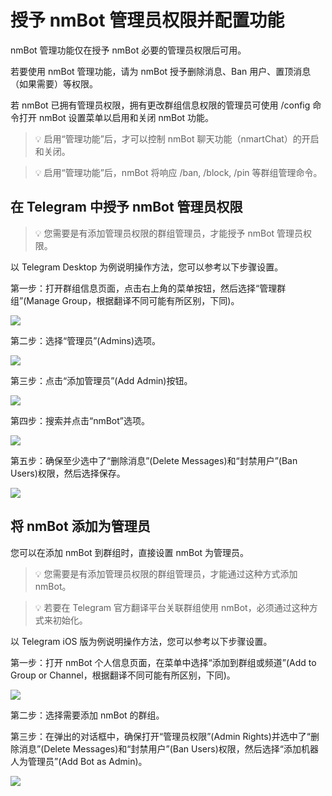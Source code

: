 # 授予 nmBot 管理员权限并配置功能

nmBot 管理功能仅在授予 nmBot 必要的管理员权限后可用。  

若要使用 nmBot 管理功能，请为 nmBot 授予删除消息、Ban 用户、置顶消息（如果需要）等权限。  

若 nmBot 已拥有管理员权限，拥有更改群组信息权限的管理员可使用 /config 命令打开 nmBot 设置菜单以启用和关闭 nmBot 功能。  

>💡 启用“管理功能”后，才可以控制 nmBot 聊天功能（nmartChat）的开启和关闭。  

>💡 启用“管理功能”后，nmBot 将响应 /ban, /block, /pin 等群组管理命令。

## 在 Telegram 中授予 nmBot 管理员权限

>💡 您需要是有添加管理员权限的群组管理员，才能授予 nmBot 管理员权限。

以 Telegram Desktop 为例说明操作方法，您可以参考以下步骤设置。

第一步：打开群组信息页面，点击右上角的菜单按钮，然后选择“管理群组”(Manage Group，根据翻译不同可能有所区别，下同)。

![](../img/add_to_admin_step_1.png)

第二步：选择“管理员”(Admins)选项。

![](../img/add_to_admin_step_2.png)

第三步：点击“添加管理员”(Add Admin)按钮。

![](../img/add_to_admin_step_3.png)

第四步：搜索并点击“nmBot”选项。

![](../img/add_to_admin_step_4.png)

第五步：确保至少选中了“删除消息”(Delete Messages)和“封禁用户”(Ban Users)权限，然后选择保存。

![](../img/add_to_admin_step_5.png)

## 将 nmBot 添加为管理员

您可以在添加 nmBot 到群组时，直接设置 nmBot 为管理员。

>💡 您需要是有添加管理员权限的群组管理员，才能通过这种方式添加 nmBot。

>💡 若要在 Telegram 官方翻译平台关联群组使用 nmBot，必须通过这种方式来初始化。

以 Telegram iOS 版为例说明操作方法，您可以参考以下步骤设置。

第一步：打开 nmBot 个人信息页面，在菜单中选择“添加到群组或频道”(Add to Group or Channel，根据翻译不同可能有所区别，下同)。

![](../img/add_as_admin_step_1.png)

第二步：选择需要添加 nmBot 的群组。

第三步：在弹出的对话框中，确保打开“管理员权限”(Admin Rights)并选中了“删除消息”(Delete Messages)和“封禁用户”(Ban Users)权限，然后选择“添加机器人为管理员”(Add Bot as Admin)。

![](../img/add_as_admin_step_2.png)
